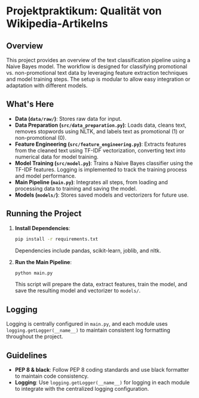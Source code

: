 # Projektpraktikum: Qualität von Wikipedia-Artikelns

## Overview

This project provides an overview of the text classification pipeline using a Naive Bayes model. The workflow is designed for classifying promotional vs. non-promotional text data by leveraging feature extraction techniques and model training steps. The setup is modular to allow easy integration or adaptation with different models.

## What's Here

- **Data (`data/raw/`)**: Stores raw data for input.
- **Data Preparation (`src/data_preparation.py`)**: Loads data, cleans text, removes stopwords using NLTK, and labels text as promotional (1) or non-promotional (0).
- **Feature Engineering (`src/feature_engineering.py`)**: Extracts features from the cleaned text using TF-IDF vectorization, converting text into numerical data for model training.
- **Model Training (`src/model.py`)**: Trains a Naive Bayes classifier using the TF-IDF features. Logging is implemented to track the training process and model performance.
- **Main Pipeline (`main.py`)**: Integrates all steps, from loading and processing data to training and saving the model.
- **Models (`models/`)**: Stores saved models and vectorizers for future use.

## Running the Project

1. **Install Dependencies**:

   ```sh
   pip install -r requirements.txt
   ```

   Dependencies include pandas, scikit-learn, joblib, and nltk.

2. **Run the Main Pipeline**:

   ```sh
   python main.py
   ```

   This script will prepare the data, extract features, train the model, and save the resulting model and vectorizer to `models/`.

## Logging

Logging is centrally configured in `main.py`, and each module uses `logging.getLogger(__name__)` to maintain consistent log formatting throughout the project.

## Guidelines

- **PEP 8 & black**: Follow PEP 8 coding standards and use black formatter to maintain code consistency.
- **Logging**: Use `logging.getLogger(__name__)` for logging in each module to integrate with the centralized logging configuration.
